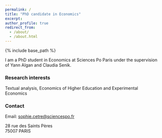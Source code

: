```yaml
---
permalink: /
title: "PhD candidate in Economics" 
excerpt: 
author_profile: true
redirect_from: 
  - /about/
  - /about.html
---
```


{% include base_path %}

I am a PhD student in Economics at Sciences Po Paris under the supervision of Yann Algan and Claudia Senik. 

### Research interests
Textual analysis, Economics of Higher Education and Experimental Economics

### Contact
Email: sophie.cetre@sciencespo.fr

28 rue des Saints Pères   
75007 PARIS

